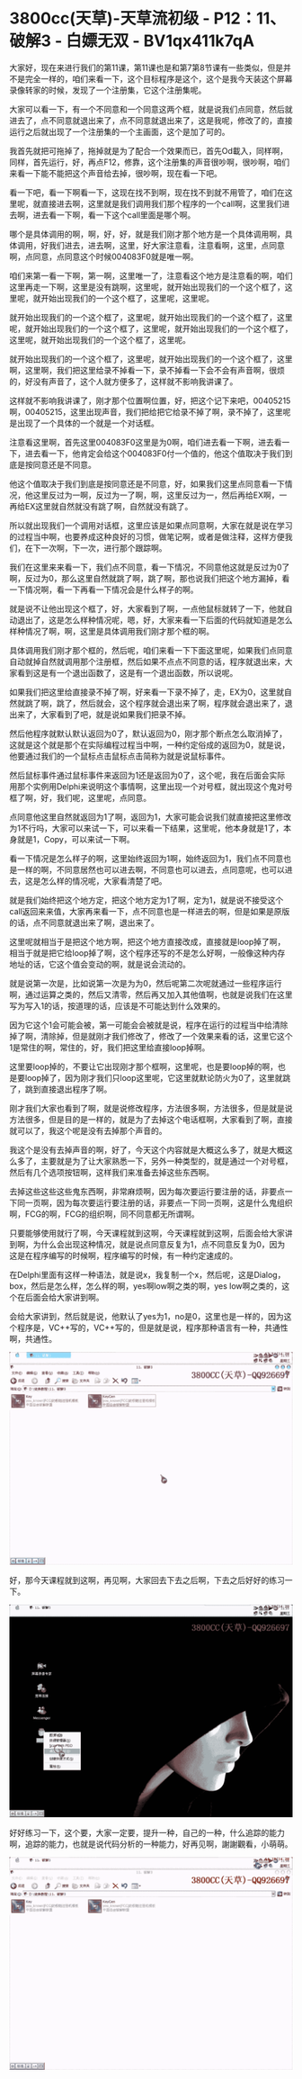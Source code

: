 # 3800cc(天草)-天草流初级 - P12：11、破解3 - 白嫖无双 - BV1qx411k7qA

大家好，现在来进行我们的第11课，第11课也是和第7第8节课有一些类似，但是并不是完全一样的，咱们来看一下，这个目标程序是这个，这个是我今天装这个屏幕录像转家的时候，发现了一个注册集，它这个注册集呢。

大家可以看一下，有一个不同意和一个同意这两个框，就是说我们点同意，然后就进去了，点不同意就退出来了，点不同意就退出来了，这是我呢，修改了的，直接运行之后就出现了一个注册集的一个主画面，这个是加了可的。

我首先就把可拖掉了，拖掉就是为了配合一个效果而已，首先Od載入，同样啊，同样，首先运行，好，再点F12，修靠，这个注册集的声音很吵啊，很吵啊，咱们来看一下能不能把这个声音给去掉，很吵啊，现在看一下吧。

看一下吧，看一下啊看一下，这现在找不到啊，现在找不到就不用管了，咱们在这里呢，就直接进去啊，这里就是我们调用我们那个程序的一个call啊，这里我们进去啊，进去看一下啊，看一下这个call里面是哪个啊。

哪个是具体调用的啊，啊，好，好，就是我们刚才那个地方是一个具体调用啊，具体调用，好我们进去，进去啊，这里，好大家注意看，注意看啊，这里，点同意啊，点同意，点同意这个时候004083F0就是唯一啊。

咱们来第一看一下啊，第一啊，这里唯一了，注意看这个地方是注意看的啊，咱们这里再走一下啊，这里是没有跳啊，这里呢，就开始出现我们的一个这个框了，这里呢，就开始出现我们的一个这个框了，这里呢，这里呢。

就开始出现我们的一个这个框了，这里呢，就开始出现我们的一个这个框了，这里呢，就开始出现我们的一个这个框了，这里呢，就开始出现我们的一个这个框了，这里呢，就开始出现我们的一个这个框了，这里呢。

就开始出现我们的一个这个框了，这里呢，就开始出现我们的一个这个框了，这里啊，这里啊，我们把这里给录不掉看一下，录不掉看一下会不会有声音啊，很烦的，好没有声音了，这个人就方便多了，这样就不影响我讲课了。

这样就不影响我讲课了，刚才那个位置啊位置，好，把这个记下来吧，00405215啊，00405215，这里出现声音，我们把给把它给录不掉了啊，录不掉了，这里呢是出现了一个具体的一个就是一个对话框。

注意看这里啊，首先这里004083F0这里是为0啊，咱们进去看一下啊，进去看一下，进去看一下，他肯定会给这个004083F0付一个值的，他这个值取决于我们到底是按同意还是不同意。

他这个值取决于我们到底是按同意还是不同意，好，如果我们这里点同意看一下情况，他这里反过为一啊，反过为一了啊，啊，这里反过为一，然后再给EX啊，一再给EX这里就自然就没有跳了啊，自然就没有跳了。

所以就出现我们一个调用对话框，这里应该是如果点同意啊，大家在就是说在学习的过程当中啊，也要养成这种良好的习惯，做笔记啊，或者是做注释，这样方便我们，在下一次啊，下一次，进行那个跟踪啊。

我们在这里来来看一下，我们点不同意，看一下情况，不同意他这就是反过为0了啊，反过为0，那么这里自然就跳了啊，跳了啊，那也说我们把这个地方漏掉，看一下情况啊，看一下再看一下情况会是什么样子的啊。

就是说不让他出现这个框了，好，大家看到了啊，一点他鼠标就转了一下，他就自动退出了，这是怎么样种情况呢，嗯，好，大家来看一下后面的代码就知道是怎么样种情况了啊，啊，这里是具体调用我们刚才那个框的啊。

具体调用我们刚才那个框的，然后呢，咱们来看一下下面这里呢，如果我们点同意自动就掉自然就调用那个注册框，然后如果不点点不同意的话，程序就退出来，大家看到这是有一个退出函数了，这是有一个退出函数，所以说呢。

如果我们把这里给直接录不掉了啊，好来看一下录不掉了，走，EX为0，这里就自然就跳了啊，跳了，然后就会，这个程序就会退出来了啊，程序就会退出来了，退出来了，大家看到了吧，就是说如果我们把录不掉。

然后他程序就默认默认返回为0了，默认返回为0，刚才那个断点怎么取消掉了，这就是这个就是那个在实际编程过程当中啊，一种约定俗成的返回为0，就是说，他要通过我们的一个鼠标点击鼠标点击简称为就是说鼠标事件。

然后鼠标事件通过鼠标事件来返回为1还是返回为0了，这个呢，我在后面会实际用那个实例用Delphi来说明这个事情啊，这里出现一个对号框，就出现这个鬼对号框了啊，好，我们呢，这里呢，点同意。

点同意他这里自然就返回为1了啊，返回为1，大家可能会说我们就直接把这里修改为1不行吗，大家可以来试一下，可以来看一下结果，这里呢，他本身就是1了，本身就是1，Copy，可以来试一下啊。

看一下情况是怎么样子的啊，这里始终返回为1啊，始终返回为1，我们点不同意也是一样的啊，不同意居然也可以进去啊，不同意也可以进去，点同意呢，也可以进去，这是怎么样的情况呢，大家看清楚了吧。

就是我们始终把这个地方定，把这个地方定为1了啊，定为1，就是说不接受这个call返回来来值，大家再来看一下，点不同意也是一样进去的啊，但是如果是原版的话，点不同意就退出来了啊，退出来了。

这里呢就相当于是把这个地方啊，把这个地方直接改成，直接就是loop掉了啊，相当于就是把它给loop掉了啊，这个程序还写的不是怎么好啊，一般像这种内存地址的话，它这个值会变动的啊，就是说会流动的。

就是说第一次是，比如说第一次是为为0，然后呢第二次呢就通过一些程序运行啊，通过运算之类的，然后又清零，然后再又加入其他值啊，也就是说我们在这里写为写入1的话，按道理的话，应该是不可能达到什么效果的。

因为它这个1会可能会被，第一可能会会被就是说，程序在运行的过程当中给清除掉了啊，清除掉，但是就刚才我们修改了，修改了一个效果来看的话，这里它这个1是常住的啊，常住的，好，我们把这里给直接loop掉啊。

这里要loop掉的，不要让它出现刚才那个框啊，这里呢，也是要loop掉的啊，也是要loop掉了，因为刚才我们只loop这里呢，它这里就默论防火为0了，这里就跳了，跳到直接退出程序了啊。

刚才我们大家也看到了啊，就是说修改程序，方法很多啊，方法很多，但是就是说方法很多，但是目的是一样的，就是为了去掉这个电话框啊，大家看到了啊，直接就可以了，我这个呢是没有去掉那个声音的。

我这个是没有去掉声音的啊，好了，今天这个内容就是大概这么多了，就是大概这么多了，主要就是为了让大家熟悉一下，另外一种类型的，就是通过一个对号框，然后有几个选项按钮啊，这样我们来准备去掉这些东西啊。

去掉这些这些这些鬼东西啊，非常麻烦啊，因为每次要运行要注册的话，非要点一下同一页啊，因为每次要运行要注册的话，非要点一下同一页啊，这是什么鬼组织啊，FCG的啊，FCG的组织啊，同不同意都无所谓啊。

只要能够使用就行了啊，今天课程就到这啊，今天课程就到这啊，后面会给大家讲到啊，为什么会出现这种情况，就是说点同意反复为1，点不同意反复为0，因为这是在程序编写的时候啊，程序编写的时候，有一种约定速成的。

在Delphi里面有这样一种语法，就是说x，我复制一个x，然后呢，这是Dialog，box，然后是怎么样，怎么样的啊，yes啊low啊之类的啊，yes low啊之类的，这个在后面会给大家讲到啊。

会给大家讲到，然后就是说，他默认了yes为1，no是0，这里也是一样的，因为这个程序是，VC++写的，VC++写的，但是就是说，程序那种语言有一种，共通性啊，共通性。



![](img/2f9c8f10a0c827647b15ade4508a6861_1.png)

好，那今天课程就到这啊，再见啊，大家回去下去之后啊，下去之后好好的练习一下。

![](img/2f9c8f10a0c827647b15ade4508a6861_3.png)

好好练习一下，这个要，大家一定要，提升一种，自己的一种，什么追踪的能力啊，追踪的能力，也就是说代码分析的一种能力，好再见啊，謝謝觀看，小萌萌。



![](img/2f9c8f10a0c827647b15ade4508a6861_5.png)